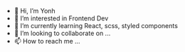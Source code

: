 - 👋 Hi, I’m Yonh
- 👀 I’m interested in Frontend Dev
- 🌱 I’m currently learning React, scss, styled components
- 💞️ I’m looking to collaborate on ...
- 📫 How to reach me ...

<!---
dydgus920/dydgus920 is a ✨ special ✨ repository because its `README.md` (this file) appears on your GitHub profile.
You can click the Preview link to take a look at your changes.
--->
